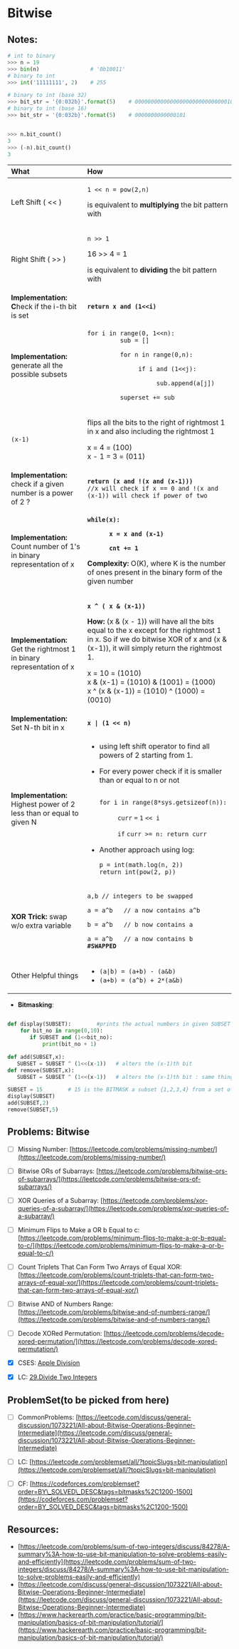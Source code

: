 # Bitwise

## **Notes:**

```python
# int to binary
>>> n = 19
>>> bin(n)                # '0b10011'
# binary to int
>>> int('11111111', 2)    # 255

# binary to int (base 32)
>>> bit_str = '{0:032b}'.format(5)    # 00000000000000000000000000000101
# binary to int (base 16)
>>> bit_str = '{0:032b}'.format(5)    # 0000000000000101


>>> n.bit_count()
3
>>> (-n).bit_count()
3
```

<table>
  <thead>
    <tr>
      <th style="text-align:left">What</th>
      <th style="text-align:left">How</th>
    </tr>
  </thead>
  <tbody>
    <tr>
      <td style="text-align:left">Left Shift ( &lt;&lt; )</td>
      <td style="text-align:left">
        <p><code>1 &lt;&lt; n = pow(2,n)</code>
        </p>
        <p>is equivalent to <b>multiplying</b> the bit pattern with</p>
      </td>
    </tr>
    <tr>
      <td style="text-align:left">Right Shift ( &gt;&gt; )</td>
      <td style="text-align:left">
        <p><code>n &gt;&gt; 1</code>
        </p>
        <p>16 &gt;&gt; 4 = 1</p>
        <p>is equivalent to <b>dividing</b> the bit pattern with</p>
      </td>
    </tr>
    <tr>
      <td style="text-align:left"><b>Implementation: C</b>heck if the i-th bit is set</td>
      <td style="text-align:left"><b><code>return x and (1&lt;&lt;i)</code></b>
      </td>
    </tr>
    <tr>
      <td style="text-align:left"><b>Implementation: </b>generate all the possible subsets</td>
      <td style="text-align:left">
        <p><code>for i in range(0, 1&lt;&lt;n):<br />         sub = []</code>
        </p>
        <p><code>         for n in range(0,n):</code>
        </p>
        <p><code>              if i and (1&lt;&lt;j):</code>
        </p>
        <p><code>                   sub.append(a[j])</code>
        </p>
        <p><code>         superset += sub</code>
        </p>
      </td>
    </tr>
    <tr>
      <td style="text-align:left"><code>(x-1)</code>
      </td>
      <td style="text-align:left">
        <p>flips all the bits to the right of rightmost 1 in x and also including
          the rightmost 1</p>
        <p>x = 4 = (100)
          <br />x - 1 = 3 = (011)</p>
      </td>
    </tr>
    <tr>
      <td style="text-align:left"><b>Implementation: </b>check if a given number is a power of 2 ?</td>
      <td
      style="text-align:left"><b><code>return (x and !(x and (x-1)))</code></b><code><br />//x will check if x == 0 and !(x and (x-1)) will check if power of two </code>
        </td>
    </tr>
    <tr>
      <td style="text-align:left"><b>Implementation: </b>Count number of 1&apos;s in binary representation
        of x</td>
      <td style="text-align:left">
        <p><b><code>while(x):</code></b>
        </p>
        <p><b><code>      x = x and (x-1)</code></b>
        </p>
        <p><b><code>      cnt += 1</code></b>
        </p>
        <p><b>Complexity:</b> O(K), where K is the number of ones present in the binary
          form of the given number</p>
      </td>
    </tr>
    <tr>
      <td style="text-align:left"><b>Implementation: </b>Get the rightmost 1 in binary representation of
        x</td>
      <td style="text-align:left">
        <p><b><code>x ^ ( x &amp; (x-1))</code></b>
        </p>
        <p><b>How: </b>(x &amp; (x - 1)) will have all the bits equal to the x except
          for the rightmost 1 in x. So if we do bitwise XOR of x and (x &amp; (x-1)),
          it will simply return the rightmost 1.</p>
        <p>x = 10 = (1010)
          <br />x &amp; (x-1) = (1010) &amp; (1001) = (1000)
          <br />x ^ (x &amp; (x-1)) = (1010) ^ (1000) = (0010)</p>
      </td>
    </tr>
    <tr>
      <td style="text-align:left"><b>Implementation: </b>Set N-th bit in x</td>
      <td style="text-align:left"><b><code>x | (1 &lt;&lt; n)</code></b>
      </td>
    </tr>
    <tr>
      <td style="text-align:left"><b>Implementation: </b>Highest power of 2 less than or equal to given
        N</td>
      <td style="text-align:left">
        <ul>
          <li>using left shift operator to find all powers of 2 starting from 1.</li>
          <li>
            <p>For every power check if it is smaller than or equal to n or not</p>
            <p><code><br />for i in range(8*sys.getsizeof(n)):</code>
            </p>
            <p><code>     curr</code>  <code>=</code>  <code>1</code>  <code>&lt;&lt; i</code>
            </p>
            <p><code>     if</code>  <code>curr &gt;= n: return curr</code>
            </p>
          </li>
          <li>
            <p>Another approach using log:</p>
            <p><code>p = int(math.log(n, 2))    <br />return int(pow(2, p))</code>
            </p>
          </li>
        </ul>
      </td>
    </tr>
    <tr>
      <td style="text-align:left"><b>XOR Trick: </b>swap w/o extra variable</td>
      <td style="text-align:left">
        <p><code>a,b // integers to be swapped</code>
        </p>
        <p><code>a = a^b   // a now contains a^b</code>
        </p>
        <p><code>b = a^b   // b now contains a</code>
        </p>
        <p><code>a = a^b   // a now contains b     </code><b><code> #SWAPPED</code></b> 
        </p>
      </td>
    </tr>
    <tr>
      <td style="text-align:left">Other Helpful things</td>
      <td style="text-align:left">
        <ul>
          <li><code>(a|b) = (a+b) - (a&amp;b)</code>
          </li>
          <li><code>(a+b) = (a^b) + 2*(a&amp;b)</code>
          </li>
        </ul>
      </td>
    </tr>
  </tbody>
</table>

* **Bitmasking**:

```python

def display(SUBSET):        #prints the actual numbers in given SUBSET
    for bit_no in range(0,10):
       if SUBSET and (1<<bit_no):
           print(bit_no + 1)

def add(SUBSET,x):
   SUBSET = SUBSET ^ (1<<(x-1))   # alters the (x-1)th bit
def remove(SUBSET,x):
   SUBSET = SUBSET ^ (1<<(x-1))   # alters the (x-1)th bit : same thing works here too

SUBSET = 15        # 15 is the BITMASK a subset {1,2,3,4} from a set of {1,10}
display(SUBSET)
add(SUBSET,2)
remove(SUBSET,5)
```







## Problems: Bitwise

* [ ] Missing Number: [https://leetcode.com/problems/missing-number/](https://leetcode.com/problems/missing-number/)​
* [ ] Bitwise ORs of Subarrays: [https://leetcode.com/problems/bitwise-ors-of-subarrays/](https://leetcode.com/problems/bitwise-ors-of-subarrays/)
* [ ] XOR Queries of a Subarray: [https://leetcode.com/problems/xor-queries-of-a-subarray/](https://leetcode.com/problems/xor-queries-of-a-subarray/)
* [ ] Minimum Flips to Make a OR b Equal to c: [https://leetcode.com/problems/minimum-flips-to-make-a-or-b-equal-to-c/](https://leetcode.com/problems/minimum-flips-to-make-a-or-b-equal-to-c/)
* [ ] Count Triplets That Can Form Two Arrays of Equal XOR: [https://leetcode.com/problems/count-triplets-that-can-form-two-arrays-of-equal-xor/](https://leetcode.com/problems/count-triplets-that-can-form-two-arrays-of-equal-xor/)
* [ ] Bitwise AND of Numbers Range: [https://leetcode.com/problems/bitwise-and-of-numbers-range/](https://leetcode.com/problems/bitwise-and-of-numbers-range/)
* [ ] Decode XORed Permutation: [https://leetcode.com/problems/decode-xored-permutation/](https://leetcode.com/problems/decode-xored-permutation/)
* [x] CSES: [Apple Division](https://cses.fi/problemset/result/2572485/)
* [x] LC: [29.Divide Two Integers](https://leetcode.com/problems/divide-two-integers/)



## ProblemSet\(to be picked from here\)

* [ ] CommonProblems:  [https://leetcode.com/discuss/general-discussion/1073221/All-about-Bitwise-Operations-Beginner-Intermediate](https://leetcode.com/discuss/general-discussion/1073221/All-about-Bitwise-Operations-Beginner-Intermediate)
* [ ] LC: [https://leetcode.com/problemset/all/?topicSlugs=bit-manipulation](https://leetcode.com/problemset/all/?topicSlugs=bit-manipulation)
* [ ] CF: [https://codeforces.com/problemset?order=BY\_SOLVED\_DESC&tags=bitmasks%2C1200-1500](https://codeforces.com/problemset?order=BY_SOLVED_DESC&tags=bitmasks%2C1200-1500)











## Resources:

* [https://leetcode.com/problems/sum-of-two-integers/discuss/84278/A-summary%3A-how-to-use-bit-manipulation-to-solve-problems-easily-and-efficiently](https://leetcode.com/problems/sum-of-two-integers/discuss/84278/A-summary%3A-how-to-use-bit-manipulation-to-solve-problems-easily-and-efficiently)
* [https://leetcode.com/discuss/general-discussion/1073221/All-about-Bitwise-Operations-Beginner-Intermediate](https://leetcode.com/discuss/general-discussion/1073221/All-about-Bitwise-Operations-Beginner-Intermediate)
* [https://www.hackerearth.com/practice/basic-programming/bit-manipulation/basics-of-bit-manipulation/tutorial/](https://www.hackerearth.com/practice/basic-programming/bit-manipulation/basics-of-bit-manipulation/tutorial/)


